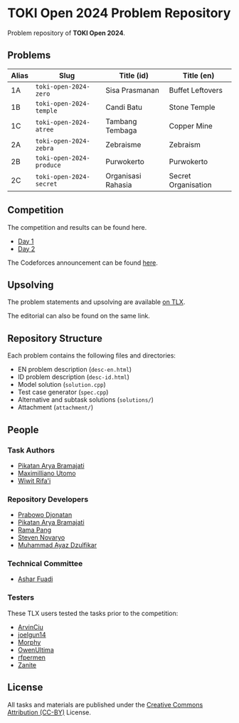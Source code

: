# TOKI Open 2024 Problem Repository

Problem repository of **TOKI Open 2024**.

## Problems

| Alias | Slug                     | Title (id)         | Title (en)          |
| ----- | ------------------------ | ------------------ | ------------------- |
| 1A    | `toki-open-2024-zero`    | Sisa Prasmanan     | Buffet Leftovers    |
| 1B    | `toki-open-2024-temple`  | Candi Batu         | Stone Temple        |
| 1C    | `toki-open-2024-atree`   | Tambang Tembaga    | Copper Mine         |
| 2A    | `toki-open-2024-zebra`   | Zebraisme          | Zebraism            |
| 2B    | `toki-open-2024-produce` | Purwokerto         | Purwokerto          |
| 2C    | `toki-open-2024-secret`  | Organisasi Rahasia | Secret Organisation |

## Competition

The competition and results can be found here.

- [Day 1](https://tlx.toki.id/contests/toki-open-2024-day-1)
- [Day 2](https://tlx.toki.id/contests/toki-open-2024-day-2)

The Codeforces announcement can be found [here](https://codeforces.com/blog/entry/129720).

## Upsolving

The problem statements and upsolving are available
[on TLX](https://tlx.toki.id/problems/toki-open-2024).

The editorial can also be found on the same link.

## Repository Structure

Each problem contains the following files and directories:

- EN problem description (`desc-en.html`)
- ID problem description (`desc-id.html`)
- Model solution (`solution.cpp`)
- Test case generator (`spec.cpp`)
- Alternative and subtask solutions (`solutions/`)
- Attachment (`attachment/`)

## People

### Task Authors

- [Pikatan Arya Bramajati](https://github.com/Pyqe)
- [Maximilliano Utomo](https://github.com/tzaph)
- [Wiwit Rifa'i](https://github.com/wiwitrifai)

### Repository Developers

- [Prabowo Djonatan](https://github.com/prabowo02)
- [Pikatan Arya Bramajati](https://github.com/Pyqe)
- [Rama Pang](https://github.com/rama-pang)
- [Steven Novaryo](https://github.com/stevennovaryo)
- [Muhammad Ayaz Dzulfikar](https://github.com/azure97)

### Technical Committee

- [Ashar Fuadi](https://github.com/fushar)

### Testers

These TLX users tested the tasks prior to the competition:

- [ArvinCiu](https://tlx.toki.id/profiles/ArvinCiu)
- [joelgun14](https://tlx.toki.id/profiles/joelgun14)
- [Morphy](https://tlx.toki.id/profiles/Morphy)
- [OwenUltima](https://tlx.toki.id/profiles/OwenUltima)
- [rfpermen](https://tlx.toki.id/profiles/rfpermen)
- [Zanite](https://tlx.toki.id/profiles/Zanite)

## License

All tasks and materials are published under the [Creative Commons Attribution
(CC-BY)](https://github.com/ia-toki/toki-open-2024/blob/master/LICENSE) License.

